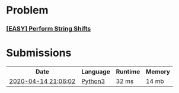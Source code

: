 <h1>Problem</h1>
<h3><a href="https://leetcode.com/problems/perform-string-shifts/description/">[EASY] Perform String Shifts</a></h3>

<h1>Submissions</h1>
<table>
<tr>
<th>Date</th> <th>Language</th> <th>Runtime</th> <th>Memory</th>
</tr>
<tr>
<td> <a href="https://leetcode.com/submissions/detail/324815304/"> 2020-04-14 21:06:02 </a> </td>
<td> <a href="./1345.%20Perform%20String%20Shifts.py"> Python3 </a> </td>
<td> 32 ms </td>
<td> 14 mb </td>
</tr>
</table>